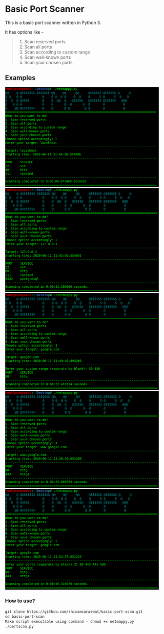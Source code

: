 # Basic Port Scanner
This is a basic port scanner written in Python 3.

It has options like - 
> 1. Scan reserved ports
> 2. Scan all ports
> 3. Scan according to custom range
> 4. Scan well-known ports
> 5. Scan your chosen ports

## Examples

![First Example](images/11.png)
![Second Example](images/22.png)
![Third Example](images/33.png)
![Fourth Example](images/44.png)
![Fifth Example](images/55.png)

### How to use? 
```
git clone https://github.com/shivamsaraswat/basic-port-scan.git
cd basic-port-scan
Make script executable using command - chmod +x netmappy.py
./portscan.py
```
